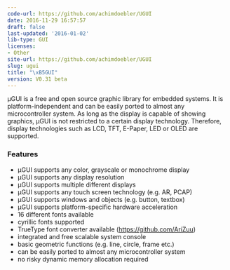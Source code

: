```yaml
---
code-url: https://github.com/achimdoebler/UGUI
date: 2016-11-29 16:57:57
draft: false
last-updated: '2016-01-02'
lib-type: GUI
licenses:
- Other
site-url: https://github.com/achimdoebler/UGUI
slug: ugui
title: "\xB5GUI"
version: V0.31 beta
---
```

µGUI is a free and open source graphic library for embedded systems. It is platform-independent and can be easily ported to almost any microcontroller system. As long as the display is capable of showing graphics, µGUI is not restricted to a certain display technology. Therefore, display technologies such as LCD, TFT, E-Paper, LED or OLED are supported.

<!--more-->

### Features
- µGUI supports any color, grayscale or monochrome display
- µGUI supports any display resolution
- µGUI supports multiple different displays
- µGUI supports any touch screen technology (e.g. AR, PCAP)
- µGUI supports windows and objects (e.g. button, textbox)
- µGUI supports platform-specific hardware acceleration
- 16 different fonts available
- cyrillic fonts supported
- TrueType font converter available (https://github.com/AriZuu)
- integrated and free scalable system console
- basic geometric functions (e.g. line, circle, frame etc.)
- can be easily ported to almost any microcontroller system
- no risky dynamic memory allocation required
